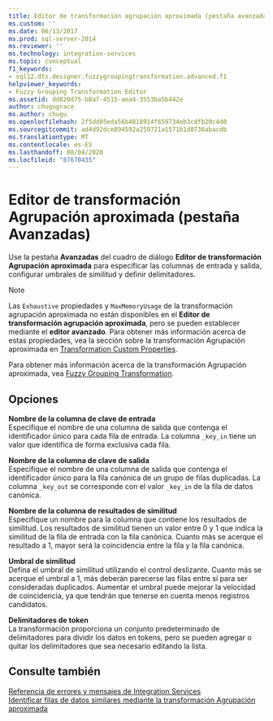 ```yaml
---
title: Editor de transformación agrupación aproximada (pestaña avanzadas) | Microsoft Docs
ms.custom: ''
ms.date: 06/13/2017
ms.prod: sql-server-2014
ms.reviewer: ''
ms.technology: integration-services
ms.topic: conceptual
f1_keywords:
- sql12.dts.designer.fuzzygroupingtransformation.advanced.f1
helpviewer_keywords:
- Fuzzy Grouping Transformation Editor
ms.assetid: dd820d75-b8a7-4515-aea4-3553ba5b442e
author: chugugrace
ms.author: chugu
ms.openlocfilehash: 2f5dd05eda56b4818914f659734eb3cdfb20c4d0
ms.sourcegitcommit: ad4d92dce894592a259721a1571b1d8736abacdb
ms.translationtype: MT
ms.contentlocale: es-ES
ms.lasthandoff: 08/04/2020
ms.locfileid: "87670435"
---
```

# <a name="fuzzy-grouping-transformation-editor-advanced-tab"></a>Editor de transformación Agrupación aproximada (pestaña Avanzadas)
  Use la pestaña **Avanzadas** del cuadro de diálogo **Editor de transformación Agrupación aproximada** para especificar las columnas de entrada y salida, configurar umbrales de similitud y definir delimitadores.  
  
> [!NOTE]  
>  Las `Exhaustive` propiedades y `MaxMemoryUsage` de la transformación agrupación aproximada no están disponibles en el **Editor de transformación agrupación aproximada**, pero se pueden establecer mediante el **editor avanzado**. Para obtener más información acerca de estas propiedades, vea la sección sobre la transformación Agrupación aproximada en [Transformation Custom Properties](data-flow/transformations/transformation-custom-properties.md).  
  
 Para obtener más información acerca de la transformación Agrupación aproximada, vea [Fuzzy Grouping Transformation](data-flow/transformations/fuzzy-grouping-transformation.md).  
  
## <a name="options"></a>Opciones  
 **Nombre de la columna de clave de entrada**  
 Especifique el nombre de una columna de salida que contenga el identificador único para cada fila de entrada. La columna `_key_in` tiene un valor que identifica de forma exclusiva cada fila.  
  
 **Nombre de la columna de clave de salida**  
 Especifique el nombre de una columna de salida que contenga el identificador único para la fila canónica de un grupo de filas duplicadas. La columna `_key_out` se corresponde con el valor `_key_in` de la fila de datos canónica.  
  
 **Nombre de la columna de resultados de similitud**  
 Especifique un nombre para la columna que contiene los resultados de similitud. Los resultados de similitud tienen un valor entre 0 y 1 que indica la similitud de la fila de entrada con la fila canónica. Cuanto más se acerque el resultado a 1, mayor será la coincidencia entre la fila y la fila canónica.  
  
 **Umbral de similitud**  
 Defina el umbral de similitud utilizando el control deslizante. Cuanto más se acerque el umbral a 1, más deberán parecerse las filas entre sí para ser consideradas duplicados. Aumentar el umbral puede mejorar la velocidad de coincidencia, ya que tendrán que tenerse en cuenta menos registros candidatos.  
  
 **Delimitadores de token**  
 La transformación proporciona un conjunto predeterminado de delimitadores para dividir los datos en tokens, pero se pueden agregar o quitar los delimitadores que sea necesario editando la lista.  
  
## <a name="see-also"></a>Consulte también  
 [Referencia de errores y mensajes de Integration Services](../../2014/integration-services/integration-services-error-and-message-reference.md)   
 [Identificar filas de datos similares mediante la transformación Agrupación aproximada](data-flow/transformations/identify-similar-data-rows-by-using-the-fuzzy-grouping-transformation.md)  
  
  
